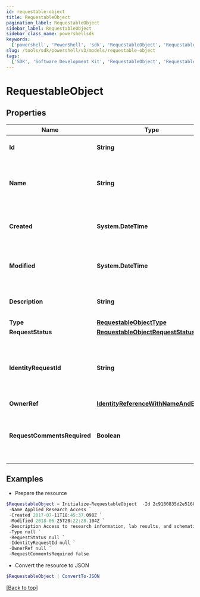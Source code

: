 ```yaml
---
id: requestable-object
title: RequestableObject
pagination_label: RequestableObject
sidebar_label: RequestableObject
sidebar_class_name: powershellsdk
keywords:
  ['powershell', 'PowerShell', 'sdk', 'RequestableObject', 'RequestableObject']
slug: /tools/sdk/powershell/v3/models/requestable-object
tags:
  ['SDK', 'Software Development Kit', 'RequestableObject', 'RequestableObject']
---
```


# RequestableObject

## Properties

| Name | Type | Description | Notes |
| --- | --- | --- | --- |
| **Id** | **String** | Id of the requestable object itself | [optional] |
| **Name** | **String** | Human-readable display name of the requestable object | [optional] |
| **Created** | **System.DateTime** | The time when the requestable object was created | [optional] |
| **Modified** | **System.DateTime** | The time when the requestable object was last modified | [optional] |
| **Description** | **String** | Description of the requestable object. | [optional] |
| **Type** | [**RequestableObjectType**](requestable-object-type) |  | [optional] |
| **RequestStatus** | [**RequestableObjectRequestStatus**](requestable-object-request-status) |  | [optional] |
| **IdentityRequestId** | **String** | If _requestStatus_ is _PENDING_, indicates the id of the associated account activity. | [optional] |
| **OwnerRef** | [**IdentityReferenceWithNameAndEmail**](identity-reference-with-name-and-email) |  | [optional] |
| **RequestCommentsRequired** | **Boolean** | Whether the requester must provide comments when requesting the object. | [optional] |

## Examples

- Prepare the resource

```powershell
$RequestableObject = Initialize-RequestableObject  -Id 2c9180835d2e5168015d32f890ca1581 `
 -Name Applied Research Access `
 -Created 2017-07-11T18:45:37.098Z `
 -Modified 2018-06-25T20:22:28.104Z `
 -Description Access to research information, lab results, and schematics. `
 -Type null `
 -RequestStatus null `
 -IdentityRequestId null `
 -OwnerRef null `
 -RequestCommentsRequired false
```

- Convert the resource to JSON

```powershell
$RequestableObject | ConvertTo-JSON
```

[[Back to top]](#)
